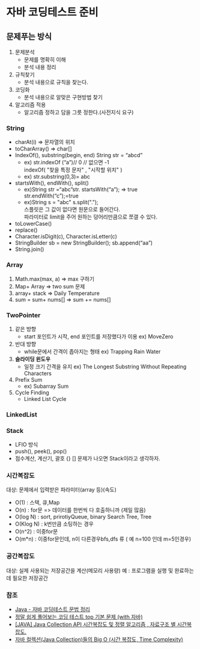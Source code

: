# 자바 코딩테스트 준비

## 문제푸는 방식

1. 문제분석
    - 문제를 명확히 이해
    - 분석 내용 정리
2. 규칙찾기
    - 분석 내용으로 규칙을 찾는다.
3. 코딩화
    - 분석 내용으로 알맞은 구현방법 찾기
4. 알고리즘 적용
    - 알고리즘 정하고 담을 그릇 정한다.(사전지식 요구)

### String

- charAt(i) => 문자열의 위치
- toCharArray() => char[]
- IndexOf(), substring(begin, end) String str = “abcd”
    - ex) str.indexOf (“a”)// 0 // 없으면 -1
      <br/> indexOf( "찾을 특정 문자" , "시작할 위치" )
    - ex) str.substring(0,3)= abc
- startsWith(), endWith(), split()
    - ex)String str =“abc”str. startsWith(“a”); => true 
      <br/> str.endWith(“c”);=true
    - ex)String s = "abc" s.split(".");
      <br/> 스플릿은 그 값이 없다면 원문으로 들어간다.
      <br/> 파라미터로 limit을 주어 원하는 덩어리만큼으로 쪼갤 수 있다. 
- toLowerCase()
- replace()
- Character.isDigit(c), Character.isLetter(c) 
- StringBuilder sb = new StringBuilder(); sb.append(“aa”)
- String.join()

### Array
1. Math.max(max, a) => max 구하기
2. Map+ Array => two sum 문제
3. array+ stack => Daily Temperature
4. sum = sum+ nums[] => sum += nums[]

### TwoPointer
1. 같은 방향
    - start 포인트가 시작, end 포인트를 저장했다가 이용 ex) MoveZero
2. 반대 방향
    - while문에서 간격이 좁아지는 형태 ex) Trapping Rain Water
3. **슬라이딩 윈도우**
    - 일정 크기 간격을 유지 ex) The Longest Substring Without Repeating Characters
4. Prefix Sum
    - ex) Subarray Sum
5. Cycle Finding
    - Linked List Cycle
### LinkedList
    
### Stack
- LFIO 방식
- push(), peek(), pop()
- 점수계산, 계산기, 괄호 {} [] 문제가 나오면 Stack이라고 생각하자.

### 시간복잡도

대상: 문제에서 입력받은 파라미터(array 등)(속도)

- O(1) : 스택, 큐,Map
- O(n) : for문 => 데이터를 한번씩 다 호출하니까 (제일 많음)
- O(log N) : sort, prirotiyQueue, binary Search Tree, Tree
- O(Klog N) : k번만큼 소팅하는 경우
- O(n^2) : 이중for문
- O(m*n) : 이중for문인데, n이 다른경우bfs,dfs 류 ( 예 n=100 인데 m=5인경우)

### 공간복잡도

대상: 실제 사용되는 저장공간을 계산(메모리 사용량)
예 : 프로그램을 실행 및 완료하는데 필요한 저장공간

### 참조

- [Java - 자바 코딩테스트 문법 정리](https://gwang920.github.io/java/Java-condingGrammer/#string)
- [정말 쉽게 풀어보는 코딩 테스트 top 기본 문제 (with 자바)](https://www.inflearn.com/course/%EC%BD%94%EB%94%A9%ED%85%8C%EC%8A%A4%ED%8A%B8-%EC%9E%90%EB%B0%94/dashboard)
- [[JAVA] Java Collection API 시간복잡도 및 정렬 알고리즘 , 자료구조 별 시간복잡도.](https://unordinarydays.tistory.com/194)
- [자바 컬렉션(Java Collection)들의 Big O (시간 복잡도, Time Complexity)](https://soft.plusblog.co.kr/74)

